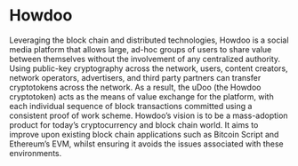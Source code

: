 # Howdoo

Leveraging the block chain and distributed technologies, Howdoo is a social media platform that allows large, ad-hoc groups of users to share value between themselves without the involvement of any centralized authority. Using public-key cryptography across the network, users, content creators, network operators, advertisers, and third party partners can transfer cryptotokens across the network. As a result, the uDoo (the Howdoo cryptotoken) acts as the means of value exchange for the platform, with each individual sequence of block transactions committed using a consistent proof of work scheme. Howdoo’s vision is to be a mass-adoption product for today’s cryptocurrency and block chain world. It aims to improve upon existing block chain applications such as Bitcoin Script and Ethereum’s EVM, whilst ensuring it avoids the issues associated with these environments.
